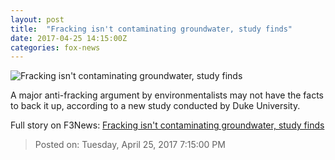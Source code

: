```yaml
---
layout: post
title:  "Fracking isn't contaminating groundwater, study finds"
date: 2017-04-25 14:15:00Z
categories: fox-news
---
```


![Fracking isn't contaminating groundwater, study finds](http://a57.foxnews.com/images.foxnews.com/content/fox-news/us/2017/04/25/fracking-isnt-contaminating-groundwater-study-finds/_jcr_content/par/featured-media/media-0.img.png/876/493/1493130127268.png?ve=1&tl=1)

A major anti-fracking argument by environmentalists may not have the facts to back it up, according to a new study conducted by Duke University.


Full story on F3News: [Fracking isn't contaminating groundwater, study finds](http://www.f3nws.com/n/gZMTWJ)

> Posted on: Tuesday, April 25, 2017 7:15:00 PM
